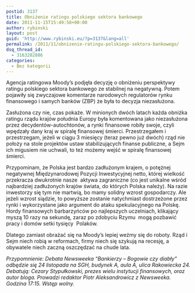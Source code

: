 ```yaml
---
postid: 3137
title: Obniżenie ratingu polskiego sektora bankowego
date: 2011-11-15T15:49:58+00:00
author: rybinski
layout: post
guid: 'http://www.rybinski.eu/?p=3137&lang=all'
permalink: /2011/11/obnizenie-ratingu-polskiego-sektora-bankowego/
dsq_thread_id:
  - 3163282886
categories:
  - Bez kategorii
---
```

Agencja ratingowa Moody’s podjęła decyzję o obniżeniu perspektywy ratingu polskiego sektora bankowego ze stabilnej na negatywną. Potem pojawiły się zwyczajowe komentarze narodowych regulatorów rynku finansowego i samych banków (ZBP) że była to decyzja niezasłużona.

Zasłużona czy nie, czas pokaże. W minionych dwóch latach każda obniżka ratingu rządu krajów południa Europy była komentowana jako niezasłużona przez decydentów-autochtonów, a rynki finansowe robiły swoje, czyli wpędzały dany kraj w spiralę finansowej śmierci. Przestrzegałem i przestrzegam, jeżeli w ciągu 3 miesięcy (teraz pewno już dwóch) rząd nie położy na stole projektów ustaw stabilizujących finanse publiczne, a Sejm ich migusiem nie uchwali, to też możemy wejść w spiralę finansowej śmierci.

Przypominam, że Polska jest bardzo zadłużonym krajem, o potężnej negatywnej Międzynarodowej Pozycji Inwestycyjnej netto, której wielkość przekracza dwukrotnie nasze  aktywa zagraniczne (co jest unikalne wśród najbardziej zadłużonych krajów świata, do których Polska należy). Na razie inwestorzy się tym nie martwią, bo mamy solidny wzrost gospodarczy. Ale jeżeli wzrost siądzie, to powyższe zostanie natychmiast dostrzeżone przez rynki i wykorzystane jako argument do ataku spekulacyjnego na Polskę. Hordy finansowych barbarzyńców po najlepszych uczelniach, klikający myszą 10 razy na sekundę, zaraz po zdobyciu Rzymu  mogą pozbawić pracy i domów setki tysięcy  Polaków.

Dlatego zamiast obrażać się na Moody’s lepiej weźmy się do roboty. Rząd i Sejm niech robią w reformach, firmy niech się szykują na recesję, a obywatele niech zaczną oszczędzać na chude lata.

_Przypomnienie: Debata Newsweeka “Bankierzy – Bogowie czy diabły” odbędzie się 24 listopada na SGH, budynek A, aula A, ulica Rakowiecka 24. Debatują: Cezary Stypułkowski, prezes wielu instytucji finansowych, oraz autor bloga. Prowadzi redaktor Piotr Aleksandrowicz z Newsweeka. Godzina 17:15. Wstęp wolny._
